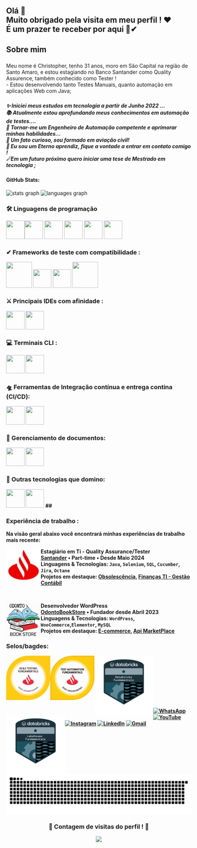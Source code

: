 <h2 align="left">Olá 👋 <br>Muito obrigado pela visita em meu perfil ! ❤<br>É um prazer te receber por aqui 🙌✔</h2>

###

<h2 align="left">Sobre mim</h2>

###

<p align="left">Meu nome é Christopher, tenho 31 anos,  moro em São Capital na região de Santo Amaro, e estou estagiando no Banco Santander como Quality Assurence, também conhecido como Tester ! <br>- Estou desenvolvendo tanto Testes Manuais, quanto automação em aplicações Web com Java; </p>

###

<h5 align="left">✨ Iniciei meus estudos em tecnologia a partir de Junho 2022 ...<br>📚  Atualmente estou aprofundando meus conhecimentos em automação de testes....<br>🎯 Tornar-me um Engenheiro de Automação competente e aprimorar minhas habilidades...<br>🎲 Um fato curioso, sou formado em aviação civil!<br>🌱 Eu sou um Eterno aprendiz, fique a vontade a entrar em contato comigo ! <br>☄Em um futuro próximo quero iniciar uma tese de Mestrado em tecnologia ;</h5>

<h4 align="left">GitHub Stats:</h5>
<div>
  <img src="https://github-readme-stats.vercel.app/api?username=ChristopherADS&hide_title=false&hide_rank=false&show_icons=true&include_all_commits=true&count_private=true&disable_animations=false&theme=chartreuse-dark&locale=pt-br&hide_border=false&order=1" height="150" alt="stats graph"  />
  <img src="https://github-readme-stats.vercel.app/api/top-langs?username=ChristopherADS&locale=pt-br&hide_title=false&layout=compact&card_width=320&langs_count=4&theme=chartreuse-dark&hide_border=false&order=2" height="150" alt="languages graph"  /> 
</div>

<h3 align="left">🛠 Linguagens de programação </h3>

<img src="https://cdn.jsdelivr.net/gh/devicons/devicon@latest/icons/java/java-original-wordmark.svg" width="50" height="50" /><img src="https://cdn.jsdelivr.net/gh/devicons/devicon@latest/icons/python/python-original-wordmark.svg" width="50" height="50">  <img src="https://cdn.jsdelivr.net/gh/devicons/devicon@latest/icons/javascript/javascript-original.svg" width="50" height="50" />  <img src="https://cdn.jsdelivr.net/gh/devicons/devicon@latest/icons/html5/html5-original-wordmark.svg" width="50" height="50"> <img src="https://cdn.jsdelivr.net/gh/devicons/devicon@latest/icons/css3/css3-original-wordmark.svg" width="50" height="50" /> <img src="https://cdn.jsdelivr.net/gh/devicons/devicon@latest/icons/maven/maven-original.svg" width="50" height="50" />
          
<b><b>
<h3 align="left">✔ Frameworks de teste com compatibilidade : </h3>

<img src="https://cdn.jsdelivr.net/gh/devicons/devicon@latest/icons/junit/junit-plain-wordmark.svg" width="70" height="70"/> <img src="https://cdn.jsdelivr.net/gh/devicons/devicon@latest/icons/selenium/selenium-original.svg" width="50" height="50"> <img src="https://cdn.jsdelivr.net/gh/devicons/devicon@latest/icons/cypressio/cypressio-original-wordmark.svg" width="50" height="50" /> <img src="https://cdn.jsdelivr.net/gh/devicons/devicon@latest/icons/cucumber/cucumber-plain-wordmark.svg" width="70" height="70"> 

<b><b>
<h3 align="left">⚔ Principais IDEs com afinidade :  </h3>
<img src="https://cdn.jsdelivr.net/gh/devicons/devicon@latest/icons/intellij/intellij-original.svg" width="50" height="50" /> <img src="https://cdn.jsdelivr.net/gh/devicons/devicon@latest/icons/vscode/vscode-original.svg" width="50" height="50" /> 
<b><b>

<h3 align="left">💻 Terminais CLI  :  </h3>
 <img src="https://cdn.jsdelivr.net/gh/devicons/devicon@latest/icons/powershell/powershell-original.svg" width="50" height="50" /> <img src="https://cdn.jsdelivr.net/gh/devicons/devicon@latest/icons/git/git-original-wordmark.svg" width="50" height="50" /> 
<b><b>
  
<h3 align="left">🛸 Ferramentas de Integração contínua e entrega contina (CI/CD):  </h3>
 <img src="https://cdn.jsdelivr.net/gh/devicons/devicon@latest/icons/jenkins/jenkins-original.svg" width="50" height="50">  
<img src="https://cdn.jsdelivr.net/gh/devicons/devicon@latest/icons/karatelabs/karatelabs-original-wordmark.svg" width="50" height="50" />
<b><b>
<h3 align="left"> 👔 Gerenciamento de documentos:  </h3>
<img src="https://cdn.jsdelivr.net/gh/devicons/devicon@latest/icons/confluence/confluence-original-wordmark.svg" width="50" height="50" /> <img src="https://cdn.jsdelivr.net/gh/devicons/devicon@latest/icons/jira/jira-original-wordmark.svg" width="50" height="50" />
<b><b>
<h3 align="left"> 📌 Outras tecnologias que domino:  </h3>
<img src="https://cdn.jsdelivr.net/gh/devicons/devicon@latest/icons/wordpress/wordpress-original.svg" width="50" height="50">  <img src="https://cdn.jsdelivr.net/gh/devicons/devicon@latest/icons/woocommerce/woocommerce-original-wordmark.svg" width="50" height="50"> 
  <b><b>
 ##

<h3 align="left"> Experiência de trabalho :  </h3>

Na visão geral abaixo você encontrará minhas experiências de trabalho mais recente:

[<img align="left" height="94px" width="94px" alt="Santander" src="santander-logo.svg" />](https://www.santander.com.br/)

**Estagiário em Ti - Quality Assurance/Tester** \
[**Santander**](https://www.santander.com.br/) • Part-time • Desde Maio 2024 \
Linguagens & Tecnologias: `Java`, `Selenium`, `SQL`, `Cucumber`, `Jira`, `Octane` \
Projetos em destaque: [Obsolescência](https://www.santander.com.br/), [Finanças TI - Gestão Contábil](https://www.santander.com.br/)

<br/>

[<img align="left" height="94px" width="94px" alt="OdontoBookStore" src="OdontoBookStoreSVG.svg" />](https://odontobookstore.com.br/)

**Desenvolvedor WordPress** \
[**OdontoBookStore**](https://odontobookstore.com.br/) • Fundador desde Abril 2023 \
Linguagens & Tecnologias: `WordPress`, `WooCommerce`,`Elementor`, `MySQL`\
Projetos em destaque: [E-commerce](https://odontobookstore.com.br/), [Api MarketPlace](https://odontobookstore.com.br/)
<br/>


<h3 align="left">Selos/bagdes:</h3>

[<img align="left" height="120px" width="120px" alt="Test Agile" src="Test Agile.svg" />](https://www.credly.com/badges/25f26ff4-c8f4-47fd-8737-a02081242d7a/linked_in_profile) [<img align="left" height="120px" width="120px" alt="Test Automation" src="Test automation.svg" />](https://www.credly.com/badges/832cd0a7-d922-4e48-9790-a129c221b063/linked_in_profile)[<img align="left" height="160px" width="160px" alt="Databricks Foundation" src="Databricks Fundation.svg" />]([https://link-para-databricks-foundatio](https://credentials.databricks.com/0b122a6f-2e8b-4763-9472-03ce99cc4267#gs.gptynb)n)[<img align="left" height="160px" width="160px" alt="Lakehouse" src="Lakehouse.svg" />]([https://link-para-lakehouse](https://credentials.databricks.com/32e7eae3-dd2d-43a8-b95d-74cb7f7361ea))  

<br><br><br><br><br><br>
#

[![WhatsApp](https://img.shields.io/badge/WhatsApp-25D366?style=for-the-badge&logo=whatsapp&logoColor=white)](https://wa.me/11987959666)
[![YouTube](https://img.shields.io/badge/YouTube-FF0000?style=for-the-badge&logo=youtube&logoColor=white)](https://www.youtube.com/@ChristopherADS)
[![Instagram](https://img.shields.io/badge/Instagram-E4405F?style=for-the-badge&logo=instagram&logoColor=white)](https://www.instagram.com/christopher.windsor_/)
[![LinkedIn](https://img.shields.io/badge/LinkedIn-0077B5?style=for-the-badge&logo=linkedin&logoColor=white)](https://www.linkedin.com/in/christopher-souza-7a7391109/)
[![Gmail](https://img.shields.io/badge/Gmail-D14836?style=for-the-badge&logo=gmail&logoColor=white)](christopher.contatol@gmail.com) 
<br>
<picture align="center">
  <source media="(prefers-color-scheme: dark)" srcset="https://raw.githubusercontent.com/ChristopherADS/ChristopherADS/output/github-contribution-grid-snake-dark.svg">
  <source media="(prefers-color-scheme: light)" srcset="https://raw.githubusercontent.com/ChristopherADS/ChristopherADS/output/github-contribution-grid-snake-dark.svg">
  <img align="center" alt="github contribution grid snake animation" src="https://raw.githubusercontent.com/ChristopherADS/ChristopherADS/output/github-contribution-grid-snake.svg">
</picture>

<div align="center">
  <h3><b>📍 Contagem de visitas do perfil ! 📍 </b></h3>
</div>
<div align="center">
  <img src="https://profile-counter.glitch.me/ChristopherADS/count.svg?"  />
</div> 
<!--
**ChristopherADS/ChristopherADS** is a ✨ _special_ ✨ repository because its `README.md` (this file) appears on your GitHub profile.

Here are some ideas to get you started:

- 🔭 I’m currently working on ...
- 🌱 I’m currently learning ...
- 👯 I’m looking to collaborate on ...
- 🤔 I’m looking for help with ...
- 💬 Ask me about ...
- 📫 How to reach me: ...
- 😄 Pronouns: ...
- ⚡ Fun fact: ...
-->
